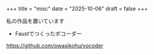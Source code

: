 +++
title = "misc"
date = "2025-10-06"
draft = false
+++

私の作品を置いています

- Faustでつくったボコーダー

https://github.com/owasikohu/vocoder